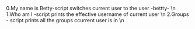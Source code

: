 0.My name is Betty-script switches current user to the user -bettty- \n
1.Who am I -script prints the effective username of current user \n
2.Groups - script prints all the groups ccurrent user is in \n
